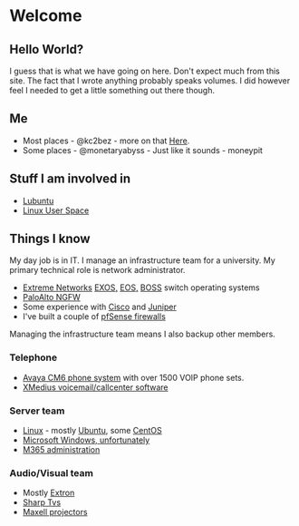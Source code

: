 # Welcome
## Hello World? 
I guess that is what we have going on here. Don't expect much from this site. The fact that I wrote anything probably speaks volumes. I did however feel I needed to get a little something out there though. 

## Me
* Most places - @kc2bez  - more on that [Here](/kc2bez).
* Some places - @monetaryabyss  - Just like it sounds - moneypit

## Stuff I am involved in
* [Lubuntu](https://phab.lubuntu.me/w/contributors/)
* [Linux User Space](https://linuxuserspace.show/hosts/)

## Things I know
My day job is in IT. I manage an infrastructure team for a university. My primary technical role is network administrator. 
* [Extreme Networks](https://www.extremenetworks.com/) [EXOS,](https://www.extremenetworks.com/support/documentation/extremexos-31-2/) [EOS,](https://www.extremenetworks.com/support/documentation/eos-8-61/) [BOSS](https://www.extremenetworks.com/support/documentation/ers-4800-document-collections/) switch operating systems
* [PaloAlto NGFW](https://www.paloaltonetworks.com/)
* Some experience with [Cisco](https://www.cisco.com/) and [Juniper](https://www.juniper.net/)
* I've built a couple of [pfSense firewalls](https://www.pfsense.org/)

Managing the infrastructure team means I also backup other members.

### Telephone

* [Avaya CM6 phone system](https://www.avaya.com/) with over 1500 VOIP phone sets.
* [XMedius voicemail/callcenter software](https://www.xmedius.com/#xm-connect)

### Server team

* [Linux](https://en.wikipedia.org/wiki/Linux_kernel) - mostly [Ubuntu](https://ubuntu.com/), some [CentOS](https://www.centos.org/)
* [Microsoft Windows, unfortunately](https://en.wikipedia.org/wiki/Windows_Server)
* [M365 administration](https://www.microsoft.com/en-us/microsoft-365)

### Audio/Visual team

* Mostly [Extron](https://www.extron.com)
* [Sharp Tvs](https://business.sharpusa.com/Commercial-Displays)
* [Maxell projectors](https://maxellproav.com/)
